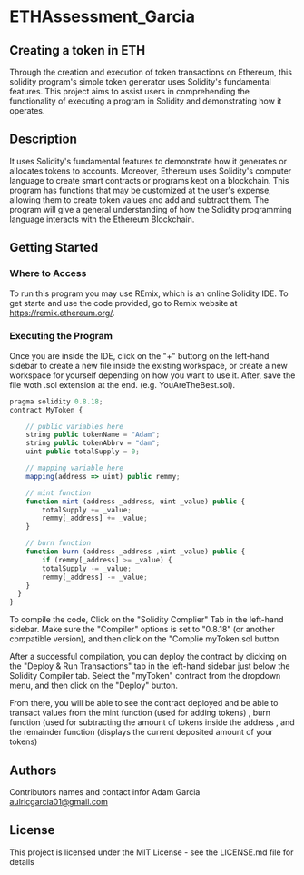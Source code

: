 # ETHAssessment_Garcia

## Creating a token in ETH 

Through the creation and execution of token transactions on Ethereum, this solidity program's simple token generator uses Solidity's fundamental features. This project aims to assist users in comprehending the functionality of executing a program in Solidity and demonstrating how it operates. 

## Description 

It uses Solidity's fundamental features to demonstrate how it generates or allocates tokens to accounts. Moreover, Ethereum uses Solidity's computer language to create smart contracts or programs kept on a blockchain. This program has functions that may be customized at the user's expense, allowing them to create token values and add and subtract them. The program will give a general understanding of how the Solidity programming language interacts with the Ethereum Blockchain. 

## Getting Started 

### Where to Access 
To run this program you may use REmix, which is an online Solidity IDE. To get starte and use the code provided, go to Remix website at https://remix.ethereum.org/.

### Executing the Program 
Once you are inside the IDE, click on the "+" buttong on the left-hand sidebar to create a new file inside the existing workspace, or create a new workspace for yourself depending on how you want to use it. After, save the file woth .sol extension at the end. (e.g. YouAreTheBest.sol).

```javascript
pragma solidity 0.8.18;
contract MyToken {

    // public variables here
    string public tokenName = "Adam";
    string public tokenAbbrv = "dam";
    uint public totalSupply = 0;

    // mapping variable here
    mapping(address => uint) public remmy;

    // mint function
    function mint (address _address, uint _value) public {
        totalSupply += _value;
        remmy[_address] += _value;
    }

    // burn function
    function burn (address _address ,uint _value) public {
        if (remmy[_address] >= _value) {
        totalSupply -= _value;
        remmy[_address] -= _value;
    }
  }
}

```

To compile the code, Click on the "Solidity Complier" Tab in the left-hand sidebar. Make sure the "Compiler" options is set to "0.8.18" (or another compatible version), and then click on the "Complie myToken.sol button

After a successful compilation, you can deploy the contract by clicking on the "Deploy & Run Transactions" tab in the left-hand sidebar just below the Solidity Compiler tab. Select the "myToken" contract from the dropdown menu, and then click on the "Deploy" button.

From there, you will be able to see the contract deployed and be able to transact values from the mint function (used for adding tokens) , burn function (used for subtracting the amount of tokens inside the address , and the remainder function (displays the current deposited amount of your tokens)

## Authors 
Contributors names and contact infor
Adam Garcia aulricgarcia01@gmail.com 

## License

This project is licensed under the MIT License - see the LICENSE.md file for details

